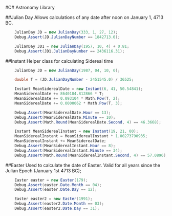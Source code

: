 ﻿#C# Astronomy Library

##Julian Day
Allows calculations of any date after noon on January 1, 4713 BC.

```csharp
    JulianDay JD = new JulianDay(333, 1, 27, 12);
    Debug.Assert(JD.JulianDayNumber == 1842713.0);

    JulianDay JD1 = new JulianDay(1957, 10, 4) + 0.81;
    Debug.Assert(JD1.JulianDayNumber == 2436116.31);
```

##Instant
Helper class for calculating Sidereal time

```csharp
	JulianDay JD = new JulianDay(1987, 04, 10, 0);

    double T = (JD.JulianDayNumber - 2451545.0) / 36525;

    Instant MeanSiderealDate = new Instant(6, 41, 50.54841);
    MeanSiderealDate += 8640184.812866 * T;
    MeanSiderealDate += 0.093104 * Math.Pow(T, 2);
    MeanSiderealDate += 0.0000062 * Math.Pow(T, 3);

    Debug.Assert(MeanSiderealDate.Hour == 13);
    Debug.Assert(MeanSiderealDate.Minute == 10);
    Debug.Assert(Math.Round(MeanSiderealDate.Second, 4) == 46.3668);

    Instant MeanSiderealInstant = new Instant(19, 21, 00);
    MeanSiderealInstant = MeanSiderealInstant * 1.00273790935;
    MeanSiderealInstant += MeanSiderealDate;
    Debug.Assert(MeanSiderealInstant.Hour == 8);
    Debug.Assert(MeanSiderealInstant.Minute == 34);
    Debug.Assert(Math.Round(MeanSiderealInstant.Second, 4) == 57.0896);
```

##Easter
Used to calculate the date of Easter.
Valid for all years since the Julian Epoch (January 1st 4713 BC);

```csharp
    Easter easter = new Easter(179);
    Debug.Assert(easter.Date.Month == 04);
    Debug.Assert(easter.Date.Day == 12);

    Easter easter2 = new Easter(1991);
    Debug.Assert(easter2.Date.Month == 03);
    Debug.Assert(easter2.Date.Day == 31);
```
